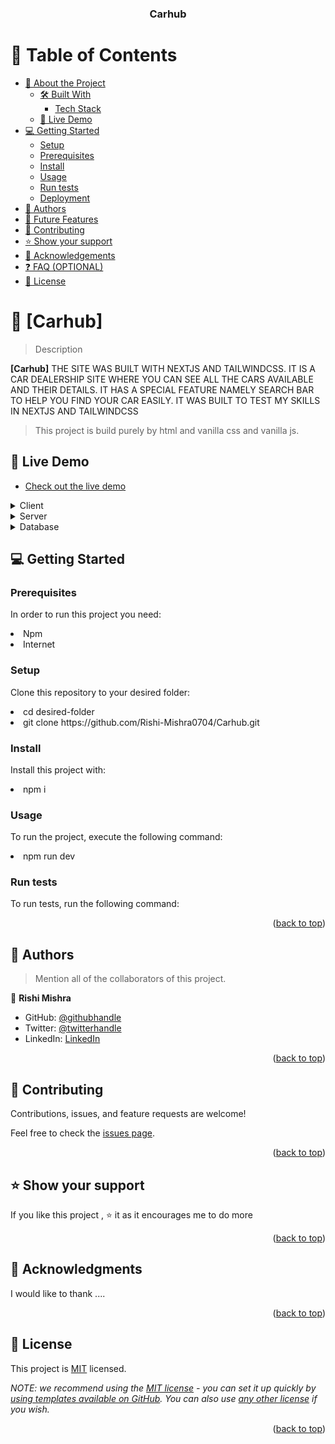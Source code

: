 <a name="readme-top"></a>

<div align="center">

  <h3><b>Carhub</b></h3>

</div>

# 📗 Table of Contents

- [📖 About the Project](#about-project)
  - [🛠 Built With](#built-with)
    - [Tech Stack](#tech-stack)
  - [🚀 Live Demo](#live-demo)
- [💻 Getting Started](#getting-started)
  - [Setup](#setup)
  - [Prerequisites](#prerequisites)
  - [Install](#install)
  - [Usage](#usage)
  - [Run tests](#run-tests)
  - [Deployment](#triangular_flag_on_post-deployment)
- [👥 Authors](#authors)
- [🔭 Future Features](#future-features)
- [🤝 Contributing](#contributing)
- [⭐️ Show your support](#support)
- [🙏 Acknowledgements](#acknowledgements)
- [❓ FAQ (OPTIONAL)](#faq)
- [📝 License](#license)

# 📖 [Carhub] <a name="about-project"></a>

> Description

**[Carhub]** 
THE SITE WAS BUILT WITH NEXTJS AND TAILWINDCSS. IT IS A CAR DEALERSHIP SITE WHERE YOU CAN SEE ALL THE CARS AVAILABLE AND THEIR DETAILS. IT HAS A SPECIAL FEATURE NAMELY SEARCH BAR TO HELP YOU FIND YOUR CAR EASILY. IT WAS BUILT TO TEST MY SKILLS IN NEXTJS AND TAILWINDCSS


> This project is build purely by html and vanilla css and vanilla js.
## 🚀 Live Demo <a name="live-demo"></a>

- <a href="https://carhub-ochre.vercel.app/">Check out the live demo</a> 

<details>
  <summary>Client</summary>
  <ul>
    <li>Next.js</li>
    <li>Tailwind css</li>
  </ul>
</details>

<details>
  <summary>Server</summary>
  <ul>
    <li><a href="">N/A</a></li>
  </ul>
</details>

<details>
<summary>Database</summary>
  <ul>
    <li><a href="">N/A</a></li>
  </ul>
</details>

## 💻 Getting Started <a name="getting-started"></a>

>

### Prerequisites

In order to run this project you need:
<li>Npm</li>
<li>Internet</li>

### Setup

Clone this repository to your desired folder:
<li>cd desired-folder</li>
<li>git clone https://github.com/Rishi-Mishra0704/Carhub.git</li>

### Install

Install this project with:
<li>npm i</li>

### Usage

To run the project, execute the following command:
<li>npm run dev</li>

### Run tests

To run tests, run the following command:

<p align="right">(<a href="#readme-top">back to top</a>)</p>

## 👥 Authors <a name="authors"></a>

> Mention all of the collaborators of this project.

👤 **Rishi Mishra**

- GitHub: [@githubhandle](https://github.com/Rishi-Mishra0704)
- Twitter: [@twitterhandle](https://twitter.com/RishiMi31357764)
- LinkedIn: [LinkedIn](https://www.linkedin.com/in/rishi-mishra-756718257/)

<p align="right">(<a href="#readme-top">back to top</a>)</p>

## 🤝 Contributing <a name="contributing"></a>

Contributions, issues, and feature requests are welcome!

Feel free to check the [issues page](../../issues/).

<p align="right">(<a href="#readme-top">back to top</a>)</p>

## ⭐️ Show your support <a name="support"></a>

If you like this project , ⭐️ it as it encourages me to do more

<p align="right">(<a href="#readme-top">back to top</a>)</p>

## 🙏 Acknowledgments <a name="acknowledgements"></a>

I would like to thank ....
<p align="right">(<a href="#readme-top">back to top</a>)</p>

## 📝 License <a name="license"></a>

This project is [MIT](./LICENSE) licensed.

_NOTE: we recommend using the [MIT license](https://choosealicense.com/licenses/mit/) - you can set it up quickly by [using templates available on GitHub](https://docs.github.com/en/communities/setting-up-your-project-for-healthy-contributions/adding-a-license-to-a-repository). You can also use [any other license](https://choosealicense.com/licenses/) if you wish._

<p align="right">(<a href="#readme-top">back to top</a>)</p>
